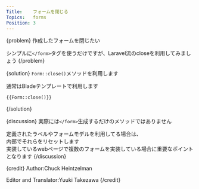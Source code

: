 ```yaml
---
Title:    フォームを閉じる
Topics:   forms
Position: 3
---
```


{problem}
作成したフォームを閉じたい

シンプルに`</form>`タグを使うだけですが、Laravel流のcloseを利用してみましょう
{/problem}

{solution}
`Form::close()`メソッドを利用します

通常はBladeテンプレートで利用します

```html
{{Form::close()}}
```
{/solution}

{discussion}
実際には`</form>`生成するだけのメソッドではありません

定義されたラベルやフォームモデルを利用してる場合は、  
内部でそれらをリセットします  
実装しているwebページで複数のフォームを実装している場合に重要なポイントとなります
{/discussion}

{credit}
Author:Chuck Heintzelman

Editor and Translator:Yuuki Takezawa
{/credit}
